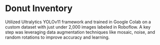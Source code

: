 # Donut Inventory

Utilized Ultralytics YOLOv11 framework and trained in Google Colab on a custom dataset with just under 2,000 images labeled in Roboflow. A key step was leveraging data augmentation techniques like mosaic, noise, and random rotations to improve accuracy and learning.

